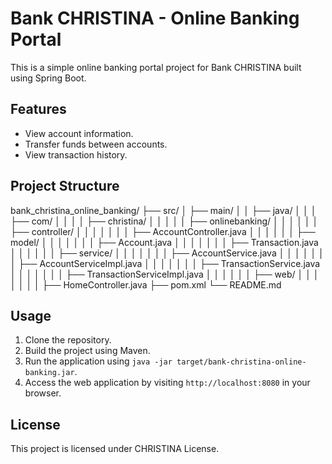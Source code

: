 # Bank CHRISTINA - Online Banking Portal

This is a simple online banking portal project for Bank CHRISTINA built using Spring Boot.

## Features

- View account information.
- Transfer funds between accounts.
- View transaction history.

## Project Structure

bank_christina_online_banking/
├── src/
│ ├── main/
│ │ ├── java/
│ │ │ ├── com/
│ │ │ │ ├── christina/
│ │ │ │ │ ├── onlinebanking/
│ │ │ │ │ │ ├── controller/
│ │ │ │ │ │ │ ├── AccountController.java
│ │ │ │ │ │ ├── model/
│ │ │ │ │ │ │ ├── Account.java
│ │ │ │ │ │ │ ├── Transaction.java
│ │ │ │ │ │ ├── service/
│ │ │ │ │ │ │ ├── AccountService.java
│ │ │ │ │ │ │ ├── AccountServiceImpl.java
│ │ │ │ │ │ │ ├── TransactionService.java
│ │ │ │ │ │ │ ├── TransactionServiceImpl.java
│ │ │ │ │ │ ├── web/
│ │ │ │ │ │ │ ├── HomeController.java
├── pom.xml
└── README.md

## Usage

1. Clone the repository.
2. Build the project using Maven.
3. Run the application using `java -jar target/bank-christina-online-banking.jar`.
4. Access the web application by visiting `http://localhost:8080` in your browser.

## License

This project is licensed under CHRISTINA License.